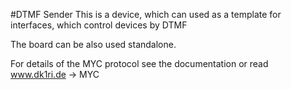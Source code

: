 #DTMF Sender
This is a device, which can used as a template for interfaces, which control devices by DTMF

The board can be also used standalone.

For details of the MYC protocol see the documentation or read www.dk1ri.de -> MYC